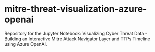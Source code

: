 # mitre-threat-visualization-azure-openai
Repository for the Jupyter Notebook: Visualizing Cyber Threat Data - Building an Interactive Mitre Attack Navigator Layer and TTPs Timeline using Azure OpenAI.
